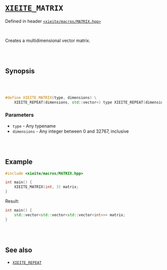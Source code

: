 # [`XIEITE`](../../docs/macros.md)`_MATRIX`
Defined in header [`<xieite/macros/MATRIX.hpp>`](../../include/xieite/macros/MATRIX.hpp)

<br/>

Creates a multidimensional vector matrix.

<br/><br/>

## Synopsis

<br/><br/>

```cpp
#define XIEITE_MATRIX(type, dimensions) \
	XIEITE_REPEAT(dimensions, std::vector<) type XIEITE_REPEAT(dimensions, >)
```
### Parameters
- `type` - Any typename
- `dimensions` - Any integer between 0 and 32767, inclusive

<br/><br/>

## Example
```cpp
#include <xieite/macros/MATRIX.hpp>

int main() {
	XIEITE_MATRIX(int, 3) matrix;
}
```
Result:
```cpp
int main() {
	std::vector<std::vector<std::vector<int>>> matrix;
}
```

<br/><br/>

## See also
- [`XIEITE_REPEAT`](../../docs/macros/REPEAT.md)
